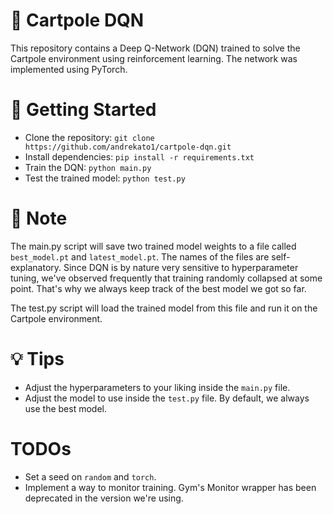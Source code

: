 # 🎢 Cartpole DQN

This repository contains a Deep Q-Network (DQN) trained to solve the Cartpole environment using reinforcement learning. The network was implemented using PyTorch.

# 🚀 Getting Started

* Clone the repository: `git clone https://github.com/andrekato1/cartpole-dqn.git`
* Install dependencies: `pip install -r requirements.txt`
* Train the DQN: `python main.py`
* Test the trained model: `python test.py`

# 📝 Note

The main.py script will save two trained model weights to a file called `best_model.pt` and `latest_model.pt`. The names of the files are self-explanatory. Since DQN is by nature very sensitive to hyperparameter tuning, we've observed frequently that training randomly collapsed at some point. That's why we always keep track of the best model we got so far.

The test.py script will load the trained model from this file and run it on the Cartpole environment.

# 💡 Tips

* Adjust the hyperparameters to your liking inside the `main.py` file.
* Adjust the model to use inside the `test.py` file. By default, we always use the best model.

# TODOs

* Set a seed on `random` and `torch`.
* Implement a way to monitor training. Gym's Monitor wrapper has been deprecated in the version we're using.